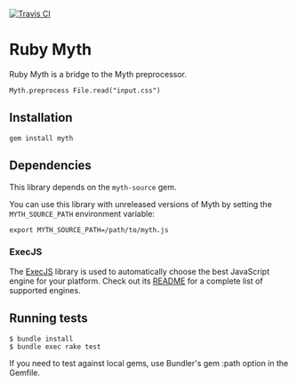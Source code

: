 [![Travis CI](https://api.travis-ci.org/danschultzer/ruby-myth.png)](http://travis-ci.org/danschultzer/ruby-myth)

Ruby Myth
=================

Ruby Myth is a bridge to the Myth preprocessor.

    Myth.preprocess File.read("input.css")


Installation
------------

    gem install myth


Dependencies
------------

This library depends on the `myth-source` gem.

You can use this library with unreleased versions of
Myth by setting the `MYTH_SOURCE_PATH` environment
variable:

    export MYTH_SOURCE_PATH=/path/to/myth.js

### ExecJS

The [ExecJS](https://github.com/sstephenson/execjs) library is used to automatically choose the best JavaScript engine for your platform. Check out its [README](https://github.com/sstephenson/execjs/blob/master/README.md) for a complete list of supported engines.

## Running tests

    $ bundle install
    $ bundle exec rake test

If you need to test against local gems, use Bundler's gem :path option in the Gemfile.
